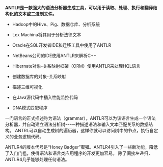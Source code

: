 **ANTLR是一款强大的语法分析器生成工具，可以用于读取、处理、执行和翻译结构化的文本或二进制文件。**

* Hadoop中的Hive、Pig、数据仓库、分析系统
* Lex Machina将其用于分析法律文本
* Oracle在SQL开发者IDE和迁移工具中使用了ANTLR
* NetBeans公司的IDE使用ANTLR来解析C++
* Hibernate对象-关系映射框架（ORM）使用ANTLR来处理HQL语言


* 创建数据库的对象-关系映射
* 描述三维可视化
* 在Java源代码中插入性能监控代码
* DNA模式匹配程序

一门语言的正式描述称为语法（grammar），ANTLR可以为该语言生成一个语法分析器，并自动建立语法分析树---一种描述语法和输入文本匹配关系的数据结构。
ANTRL可以自动生成树的遍历器，这样你就可以访问树中的节点，执行自定义的业务逻辑代码。

ANTLR4的版本代号是“Honey Badger”蜜獾。ANTLR4引入了一些新功能，降低了入门门槛，使得语法和语言类应用程序的开发更加容易。
除了间接左递归，ANTLR4几乎能够处理任何语法。
